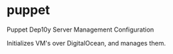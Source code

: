 puppet
======

Puppet Dep10y Server Management Configuration

Initializes VM's over DigitalOcean, and manages them.
